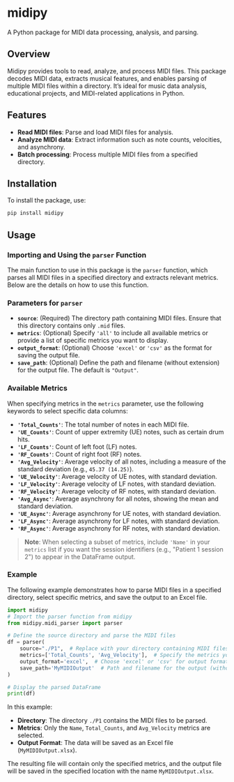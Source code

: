 # midipy

A Python package for MIDI data processing, analysis, and parsing.

## Overview

Midipy provides tools to read, analyze, and process MIDI files. This package decodes MIDI data, extracts musical features, and enables parsing of multiple MIDI files within a directory. It’s ideal for music data analysis, educational projects, and MIDI-related applications in Python.

## Features

- **Read MIDI files**: Parse and load MIDI files for analysis.
- **Analyze MIDI data**: Extract information such as note counts, velocities, and asynchrony.
- **Batch processing**: Process multiple MIDI files from a specified directory.

## Installation

To install the package, use:

```bash
pip install midipy
```

## Usage

### Importing and Using the `parser` Function

The main function to use in this package is the `parser` function, which parses all MIDI files in a specified directory and extracts relevant metrics. Below are the details on how to use this function.

### Parameters for `parser`

- **`source`**: (Required) The directory path containing MIDI files. Ensure that this directory contains only `.mid` files.
- **`metrics`**: (Optional) Specify `'all'` to include all available metrics or provide a list of specific metrics you want to display.
- **`output_format`**: (Optional) Choose `'excel'` or `'csv'` as the format for saving the output file.
- **`save_path`**: (Optional) Define the path and filename (without extension) for the output file. The default is `"Output"`.

### Available Metrics

When specifying metrics in the `metrics` parameter, use the following keywords to select specific data columns:

- **`'Total_Counts'`**: The total number of notes in each MIDI file.
- **`'UE_Counts'`**: Count of upper extremity (UE) notes, such as certain drum hits.
- **`'LF_Counts'`**: Count of left foot (LF) notes.
- **`'RF_Counts'`**: Count of right foot (RF) notes.
- **`'Avg_Velocity'`**: Average velocity of all notes, including a measure of the standard deviation (e.g., `45.37 (14.25)`).
- **`'UE_Velocity'`**: Average velocity of UE notes, with standard deviation.
- **`'LF_Velocity'`**: Average velocity of LF notes, with standard deviation.
- **`'RF_Velocity'`**: Average velocity of RF notes, with standard deviation.
- **`'Avg_Async'`**: Average asynchrony for all notes, showing the mean and standard deviation.
- **`'UE_Async'`**: Average asynchrony for UE notes, with standard deviation.
- **`'LF_Async'`**: Average asynchrony for LF notes, with standard deviation.
- **`'RF_Async'`**: Average asynchrony for RF notes, with standard deviation.

> **Note**: When selecting a subset of metrics, include `'Name'` in your `metrics` list if you want the session identifiers (e.g., "Patient 1 session 2") to appear in the DataFrame output.

### Example

The following example demonstrates how to parse MIDI files in a specified directory, select specific metrics, and save the output to an Excel file.

```python
import midipy
# Import the parser function from midipy
from midipy.midi_parser import parser

# Define the source directory and parse the MIDI files
df = parser(
    source="./P1",  # Replace with your directory containing MIDI files
    metrics=['Total_Counts', 'Avg_Velocity'],  # Specify the metrics you want
    output_format='excel',  # Choose 'excel' or 'csv' for output format
    save_path='MyMIDIOutput'  # Path and filename for the output (without extension)
)

# Display the parsed DataFrame
print(df)
```

In this example:
- **Directory**: The directory `./P1` contains the MIDI files to be parsed.
- **Metrics**: Only the `Name`, `Total_Counts`, and `Avg_Velocity` metrics are selected.
- **Output Format**: The data will be saved as an Excel file (`MyMIDIOutput.xlsx`).

The resulting file will contain only the specified metrics, and the output file will be saved in the specified location with the name `MyMIDIOutput.xlsx`.
